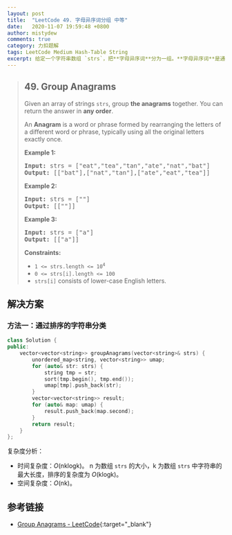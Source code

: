 ```yaml
---
layout: post
title:  "LeetCode 49. 字母异序词分组 中等"
date:   2020-11-07 19:59:48 +0800
author: mistydew
comments: true
category: 力扣题解
tags: LeetCode Medium Hash-Table String
excerpt: 给定一个字符串数组 `strs`，把**字母异序词**分为一组。**字母异序词**是通过重排不同单词或短语的字母形成的单词或短语，通常只使用所有原始字母一次。
---
```

> ## 49. Group Anagrams
> 
> Given an array of strings `strs`, group **the anagrams** together. You can return the answer in **any order**.
> 
> An **Anagram** is a word or phrase formed by rearranging the letters of a different word or phrase, typically using all the original letters exactly once.
> 
> **Example 1:**
> 
> <pre>
> <strong>Input:</strong> strs = ["eat","tea","tan","ate","nat","bat"]
> <strong>Output:</strong> [["bat"],["nat","tan"],["ate","eat","tea"]]
> </pre>
> 
> **Example 2:**
> 
> <pre>
> <strong>Input:</strong> strs = [""]
> <strong>Output:</strong> [[""]]
> </pre>
> 
> **Example 3:**
> 
> <pre>
> <strong>Input:</strong> strs = ["a"]
> <strong>Output:</strong> [["a"]]
> </pre>
> 
> **Constraints:**
> 
> * <code>1 <= strs.length <= 10<sup>4</sup></code>
> * `0 <= strs[i].length <= 100`
> * `strs[i]` consists of lower-case English letters.

## 解决方案

### 方法一：通过排序的字符串分类

```cpp
class Solution {
public:
    vector<vector<string>> groupAnagrams(vector<string>& strs) {
        unordered_map<string, vector<string>> umap;
        for (auto& str: strs) {
            string tmp = str;
            sort(tmp.begin(), tmp.end());
            umap[tmp].push_back(str);
        }
        vector<vector<string>> result;
        for (auto& map: umap) {
            result.push_back(map.second);
        }
        return result;
    }
};
```

复杂度分析：
* 时间复杂度：*O*(nklogk)。
  n 为数组 `strs` 的大小，k 为数组 `strs` 中字符串的最大长度，排序的复杂度为 *O*(klogk)。
* 空间复杂度：*O*(nk)。

## 参考链接

* [Group Anagrams - LeetCode](https://leetcode.com/problems/group-anagrams/){:target="_blank"}
